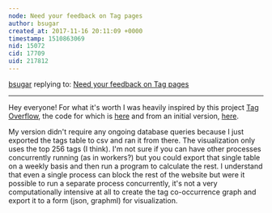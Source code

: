 ```yaml
---
node: Need your feedback on Tag pages
author: bsugar
created_at: 2017-11-16 20:11:09 +0000
timestamp: 1510863069
nid: 15072
cid: 17709
uid: 217812
---
```




[bsugar](../profile/bsugar) replying to: [Need your feedback on Tag pages](../notes/tommystyles/10-20-2017/need-your-feedback-on-tag-pages)

----
Hey everyone!  For what it's worth I was heavily inspired by this project [Tag Overflow](http://p.migdal.pl/tagoverflow/?site=stackoverflow&size=16), the code for which is [here](https://github.com/stared/tagoverflow) and from an initial version, [here](https://github.com/stared/tag-graph-map-of-stackexchange/blob/master/README.md).

My version didn't require any ongoing database queries because I just exported the tags table to csv and ran it from there.  The visualization only uses the top 256 tags (I think).  I'm not sure if you can have other processes concurrently running (as in workers?) but you could export that single table on a weekly basis and then run a program to calculate the rest.  I understand that even a single process can block the rest of the website but were it possible to run a separate process concurrently, it's not a very computationally intensive at all to create the tag co-occurrence graph and export it to a form (json, graphml) for visualization. 
